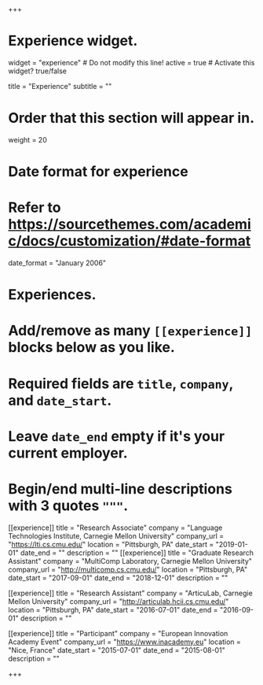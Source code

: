 +++
# Experience widget.
widget = "experience"  # Do not modify this line!
active = true  # Activate this widget? true/false

title = "Experience"
subtitle = ""

# Order that this section will appear in.
weight = 20

# Date format for experience
#   Refer to https://sourcethemes.com/academic/docs/customization/#date-format
date_format = "January 2006"

# Experiences.
#   Add/remove as many `[[experience]]` blocks below as you like.
#   Required fields are `title`, `company`, and `date_start`.
#   Leave `date_end` empty if it's your current employer.
#   Begin/end multi-line descriptions with 3 quotes `"""`.
[[experience]]
  title = "Research Associate"
  company = "Language Technologies Institute, Carnegie Mellon University"
  company_url = "https://lti.cs.cmu.edu/"
  location = "Pittsburgh, PA"
  date_start = "2019-01-01"
  date_end = ""
  description = ""
[[experience]]
  title = "Graduate Research Assistant"
  company = "MultiComp Laboratory, Carnegie Mellon University"
  company_url = "http://multicomp.cs.cmu.edu/"
  location = "Pittsburgh, PA"
  date_start = "2017-09-01"
  date_end = "2018-12-01"
  description = ""

[[experience]]
  title = "Research Assistant"
  company = "ArticuLab, Carnegie Mellon University"
  company_url = "http://articulab.hcii.cs.cmu.edu/"
  location = "Pittsburgh, PA"
  date_start = "2016-07-01"
  date_end = "2016-09-01"
  description = ""

[[experience]]
  title = "Participant"
  company = "European Innovation Academy Event"
  company_url = "https://www.inacademy.eu"
  location = "Nice, France"
  date_start = "2015-07-01"
  date_end = "2015-08-01"
  description = ""


  

+++
